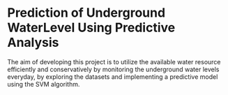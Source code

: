 # Prediction of Underground WaterLevel Using Predictive Analysis

The aim of developing this project is to utilize the available water resource efficiently and conservatively by monitoring the underground water levels everyday, by exploring the datasets and implementing a predictive model using the SVM algorithm.
